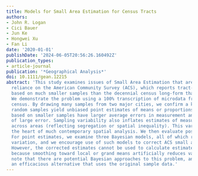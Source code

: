 ```yaml
---
title: Models for Small Area Estimation for Census Tracts
authors:
- John R. Logan
- Cici Bauer
- Jun Ke
- Hongwei Xu
- Fan Li
date: '2020-01-01'
publishDate: '2024-06-05T20:56:26.160492Z'
publication_types:
- article-journal
publication: '*Geographical Analysis*'
doi: 10.1111/gean.12215
abstract: 'This study examines issues of Small Area Estimation that are raised by
  reliance on the American Community Survey (ACS), which reports tract-level data
  based on much smaller samples than the decennial census long-form that it replaced.
  We demonstrate the problem using a 100% transcription of microdata from the 1940
  census. By drawing many samples from two major cities, we confirm a known pattern:
  random samples yield unbiased point estimates of means or proportions, but estimates
  based on smaller samples have larger average errors in measurement and greater risk
  of large error. Sampling variability also inflates estimates of measures of variation
  across areas (reflecting segregation or spatial inequality). This variation is at
  the heart of much contemporary spatial analysis. We then evaluate possible solutions.
  For point estimates, we examine three Bayesian models, all of which reduce sampling
  variation, and we encourage use of such models to correct ACS small area estimates.
  However, the corrected estimates cannot be used to calculate estimates of variation,
  because smoothing toward local or grand means artificially reduces variation. We
  note that there are potential Bayesian approaches to this problem, and we demonstrate
  an efficacious alternative that uses the original sample data.'
---
```

